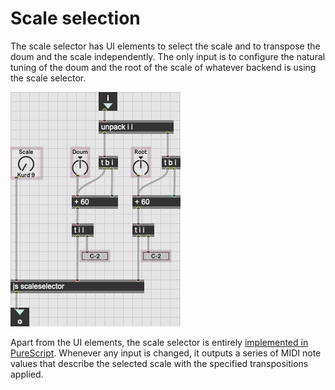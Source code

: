 # Scale selection

The scale selector has UI elements to select the scale and to transpose the doum
and the scale independently. The only input is to configure the natural tuning
of the doum and the root of the scale of whatever backend is using the scale
selector.

![](/docs/img/scaleselector.png)

Apart from the UI elements, the scale selector is entirely [implemented in
PureScript](/ps/src/ScaleSelector.purs). Whenever any input is changed, it
outputs a series of MIDI note values that describe the selected scale with the
specified transpositions applied.
